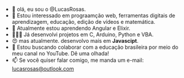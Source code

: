 - 👋 olá, eu sou o @LucasRosas.
- 👀 Estou interessado em prograamção web, ferramentas digitais de aprendizagem, educação, edição de vídeos e matemática.
- 🌱 Atualmente estou aprendendo Angular e Elixir.
- 👨🏾‍💻 Já desenvolvi projetos em C, Arduino, Python e VBA.
- 😍 mas atualmente. desenvolvo mais em **Javascipt**. 
- 💞️ Estou buscando colaborar com a educação brasileira por meio do meu canal no YouTube. Dê uma olhada!
- 📫 Se você quiser falar comigo, me manda um e-mail: lucasrosas@outlook.com
